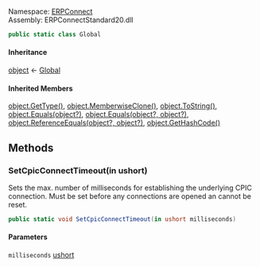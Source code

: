 
Namespace: [ERPConnect](index.md)  
Assembly: ERPConnectStandard20.dll  

```csharp
public static class Global
```

#### Inheritance

[object](https://learn.microsoft.com/dotnet/api/system.object) ← 
[Global](ERPConnect.Global.md)

#### Inherited Members

[object.GetType\(\)](https://learn.microsoft.com/dotnet/api/system.object.gettype), 
[object.MemberwiseClone\(\)](https://learn.microsoft.com/dotnet/api/system.object.memberwiseclone), 
[object.ToString\(\)](https://learn.microsoft.com/dotnet/api/system.object.tostring), 
[object.Equals\(object?\)](https://learn.microsoft.com/dotnet/api/system.object.equals\#system\-object\-equals\(system\-object\)), 
[object.Equals\(object?, object?\)](https://learn.microsoft.com/dotnet/api/system.object.equals\#system\-object\-equals\(system\-object\-system\-object\)), 
[object.ReferenceEquals\(object?, object?\)](https://learn.microsoft.com/dotnet/api/system.object.referenceequals), 
[object.GetHashCode\(\)](https://learn.microsoft.com/dotnet/api/system.object.gethashcode)

## Methods

### <a id="ERPConnect_Global_SetCpicConnectTimeout_System_UInt16__"></a> SetCpicConnectTimeout\(in ushort\)

Sets the max. number of milliseconds for establishing the underlying CPIC connection.
Must be set before any connections are opened an cannot be reset.

```csharp
public static void SetCpicConnectTimeout(in ushort milliseconds)
```

#### Parameters

`milliseconds` [ushort](https://learn.microsoft.com/dotnet/api/system.uint16)

